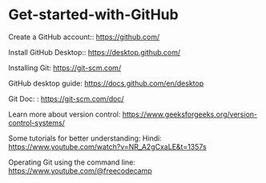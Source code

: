 # Get-started-with-GitHub


Create a GitHub account:: https://github.com/ 

Install GitHub Desktop:: https://desktop.github.com/ 

Installing Git: https://git-scm.com/  

GitHub desktop guide: https://docs.github.com/en/desktop  

Git Doc: : https://git-scm.com/doc/  

Learn more about version control:  https://www.geeksforgeeks.org/version-control-systems/  

Some tutorials for better understanding: 
Hindi: https://www.youtube.com/watch?v=NR_A2gCxaLE&t=1357s 

Operating Git using the command line: https://www.youtube.com/@freecodecamp
